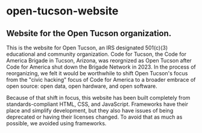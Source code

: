 # open-tucson-website
## Website for the Open Tucson organization.

This is the website for Open Tucson, an IRS designated 501(c)(3) educational and community organization. Code for Tucson, the Code for America Brigade in Tucson, Arizona, was reorgnized as Open Tucson after Code for America shut down the Brigade Network in 2023. In the process of reorganizing, we felt it would be worthwhile to shift Open Tucson's focus from the "civic hacking" focus of Code for America to a broader embrace of open source: open data, open hardware, and open software.

Because of that shift in focus, this website has been built completely from standards-compliant HTML, CSS, and JavaScript. Frameworks have their place and simplify development, but they also have issues of being deprecated or having their licenses changed. To avoid that as much as possible, we avoided using frameworks.